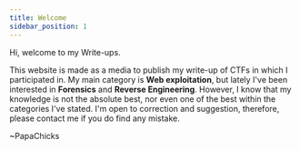 ```yaml
---
title: Welcome
sidebar_position: 1
---
```


Hi, welcome to my Write-ups.

This website is made as a media to publish my write-up of CTFs in which I participated in.
My main category is **Web exploitation**, but lately I've been interested in **Forensics** and **Reverse Engineering**.
However, I know that my knowledge is not the absolute best, nor even one of the best within the categories I've stated.
I'm open to correction and suggestion, therefore, please contact me if you do find any mistake.

~PapaChicks

